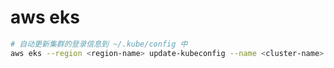 # aws eks

```sh
# 自动更新集群的登录信息到 ~/.kube/config 中
aws eks --region <region-name> update-kubeconfig --name <cluster-name>
```

